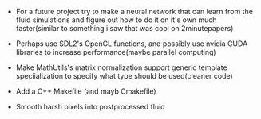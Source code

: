 - For a future project try to make a neural network that can learn from the fluid simulations and figure out how to do it on it's own much faster(similar to something i saw that was cool on 2minutepapers)
- Perhaps use SDL2's OpenGL functions, and possibly use nvidia CUDA libraries to increase performance(maybe parallel computing)

- Make MathUtils's matrix normalization support generic template speciialization to specify what type should be used(cleaner code)
- Add a C++ Makefile (and mayb Cmakefile)
- Smooth harsh pixels into postprocessed fluid
